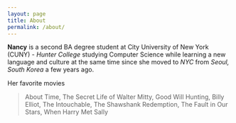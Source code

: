 ```yaml
---
layout: page
title: About
permalink: /about/
---
```


**Nancy** is a second BA degree student at City University of New York (CUNY) - _Hunter College_ studying Computer Science while learning a new language and culture at the same time since she moved to _NYC_ from _Seoul, South Korea_ a few years ago.
  
  
  
Her favorite movies
>About Time, The Secret Life of Walter Mitty, Good Will Hunting, Billy Elliot, The Intouchable, The Shawshank Redemption, The Fault in Our Stars, When Harry Met Sally


